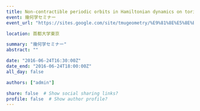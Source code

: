 ```yaml
---
title: Non-contractible periodic orbits in Hamiltonian dynamics on tori
event: 幾何学セミナー
event_url: "https://sites.google.com/site/tmugeometry/%E9%81%8E%E5%8E%BB%E3%81%AE%E3%82%BB%E3%83%9F%E3%83%8A%E3%83%BC/2016%E5%B9%B4%E5%BA%A6?authuser=0"

location: 首都大学東京

summary: "幾何学セミナー"
abstract: ""

date: "2016-06-24T16:30:00Z"
date_end: "2016-06-24T18:00:00Z"
all_day: false

authors: ["admin"]

share: false  # Show social sharing links?
profile: false  # Show author profile?
---
```

